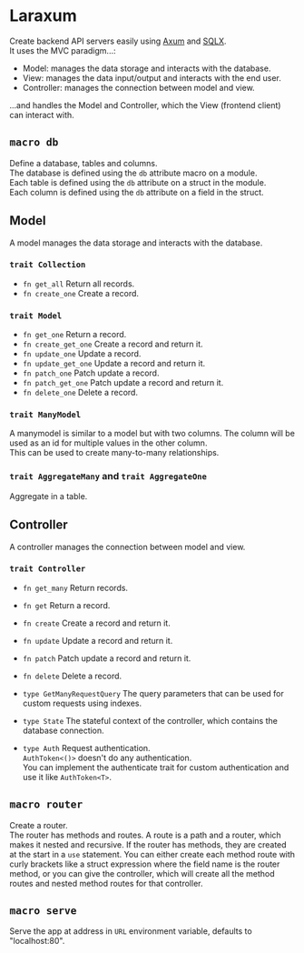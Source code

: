 # Laraxum

Create backend API servers easily using [Axum](https://crates.io/crates/axum) and [SQLX](https://crates.io/crates/sqlx).  
It uses the MVC paradigm...:

- Model: manages the data storage and interacts with the database.
- View: manages the data input/output and interacts with the end user.
- Controller: manages the connection between model and view.

...and handles the Model and Controller, which the View (frontend client) can interact with.

## `macro db`

Define a database, tables and columns.  
The database is defined using the `db` attribute macro on a module.  
Each table is defined using the `db` attribute on a struct in the module.  
Each column is defined using the `db` attribute on a field in the struct.  

## Model

A model manages the data storage and interacts with the database.  

### `trait Collection`

- `fn get_all` Return all records.
- `fn create_one` Create a record.

### `trait Model`

- `fn get_one` Return a record.
- `fn create_get_one` Create a record and return it.
- `fn update_one` Update a record.
- `fn update_get_one` Update a record and return it.
- `fn patch_one` Patch update a record.
- `fn patch_get_one` Patch update a record and return it.
- `fn delete_one` Delete a record.

### `trait ManyModel`

A manymodel is similar to a model but with two columns.
The column will be used as an id for multiple values in the other column.  
This can be used to create many-to-many relationships.

### `trait AggregateMany` and `trait AggregateOne`

Aggregate in a table.

## Controller

A controller manages the connection between model and view.  

### `trait Controller`

- `fn get_many` Return records.
- `fn get` Return a record.
- `fn create` Create a record and return it.
- `fn update` Update a record and return it.
- `fn patch` Patch update a record and return it.
- `fn delete` Delete a record.

- `type GetManyRequestQuery` The query parameters that can be used for custom requests using indexes.

- `type State` The stateful context of the controller,
which contains the database connection.

- `type Auth` Request authentication.  
`AuthToken<()>` doesn't do any authentication.  
You can implement the authenticate trait for custom authentication and use it like `AuthToken<T>`.  

## `macro router`

Create a router.  
The router has methods and routes. A route is a path and a router, which makes it nested and recursive. If the router has methods, they are created at the start in a `use` statement. You can either create each method route with curly brackets like a struct expression where the field name is the router method, or you can give the controller, which will create all the method routes and nested method routes for that controller.  

## `macro serve`

Serve the app at address in `URL` environment variable, defaults to "localhost:80".  
